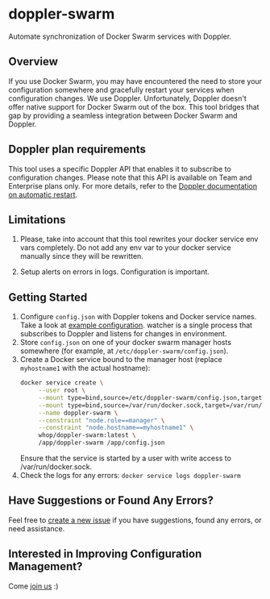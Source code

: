 # doppler-swarm

Automate synchronization of Docker Swarm services with Doppler.

## Overview

If you use Docker Swarm, you may have encountered the need to store your configuration somewhere and gracefully restart your services when configuration changes. We use Doppler. Unfortunately, Doppler doesn't offer native support for Docker Swarm out of the box. This tool bridges that gap by providing a seamless integration between Docker Swarm and Doppler.


## Doppler plan requirements

This tool uses a specific Doppler API that enables it to subscribe to configuration changes. Please note that this API is available on Team and Enterprise plans only. For more details, refer to the [Doppler documentation on automatic restart](https://docs.doppler.com/docs/automatic-restart).

## Limitations

1. Please, take into account that this tool rewrites your docker service env vars completely. Do not add any env var to your docker service manually since they will be rewritten.

2. Setup alerts on errors in logs. Configuration is important.

## Getting Started

1. Configure `config.json` with Doppler tokens and Docker service names. Take a look at [example configuration](https://github.com/whopio/doppler-swarm/blob/main/config_example.json). watcher is a single process that subscribes to Doppler and listens for changes in environment.
2. Store `config.json` on one of your docker swarm manager hosts somewhere (for example, at `/etc/doppler-swarm/config.json`).
3. Create a Docker service bound to the manager host (replace `myhostname1` with the actual hostname):
   ```bash
   docker service create \
        --user root \
        --mount type=bind,source=/etc/doppler-swarm/config.json,target=/app/config.json \
        --mount type=bind,source=/var/run/docker.sock,target=/var/run/docker.sock \
        --name doppler-swarm \
        --constraint "node.role==manager" \
        --constraint "node.hostname==myhostname1" \
        whop/doppler-swarm:latest \
        /app/doppler-swarm /app/config.json
   ```
   Ensure that the service is started by a user with write access to /var/run/docker.sock.
4. Check the logs for any errors: `docker service logs doppler-swarm`

## Have Suggestions or Found Any Errors?

Feel free to [create a new issue](https://github.com/whopio/doppler-swarm/issues) if you have suggestions, found any errors, or need assistance.

## Interested in Improving Configuration Management?

Come [join us](https://careers.whop.com) :)
